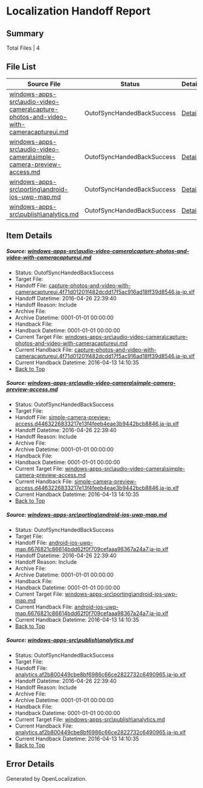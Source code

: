 # <a name='report-top'></a> Localization Handoff Report

## Summary
 Total Files | 4

## File List
 Source File | Status | Details 
 ----------- | ------ | ------- 
 [windows-apps-src\audio-video-camera\capture-photos-and-video-with-cameracaptureui.md](https://github.com/Microsoft/windows-apps/blob/72abc006de1925c3c06ecd1b78665e72e2ffb816/windows-apps-src/audio-video-camera/capture-photos-and-video-with-cameracaptureui.md) | OutofSyncHandedBackSuccess | [Details](#a98edd0b4c52271fad4255af5ab0a005b0c66d68143)
 [windows-apps-src\audio-video-camera\simple-camera-preview-access.md](https://github.com/Microsoft/windows-apps/blob/72abc006de1925c3c06ecd1b78665e72e2ffb816/windows-apps-src/audio-video-camera/simple-camera-preview-access.md) | OutofSyncHandedBackSuccess | [Details](#05e752925c07b0e3720fbdd42d785381aa08b99c488)
 [windows-apps-src\porting\android-ios-uwp-map.md](https://github.com/Microsoft/windows-apps/blob/7f1a0a77c5e23650fe862a0877f090fcdd3a74e5/windows-apps-src/porting/android-ios-uwp-map.md) | OutofSyncHandedBackSuccess | [Details](#c6d0d0f4aee60a9371dacb4d8a0701b8279447803359)
 [windows-apps-src\publish\analytics.md](https://github.com/Microsoft/windows-apps/blob/dfaf348956b19746aa5332aeb7ad5cbc4b224e8c/windows-apps-src/publish/analytics.md) | OutofSyncHandedBackSuccess | [Details](#8922a53da8b1bc97bef7faf49d0e412a261271883459)

## Item Details
##### <a name='a98edd0b4c52271fad4255af5ab0a005b0c66d68143'></a> Source: [windows-apps-src\audio-video-camera\capture-photos-and-video-with-cameracaptureui.md](https://github.com/Microsoft/windows-apps/blob/72abc006de1925c3c06ecd1b78665e72e2ffb816/windows-apps-src/audio-video-camera/capture-photos-and-video-with-cameracaptureui.md)
* Status: OutofSyncHandedBackSuccess
* Target File: 
* Handoff File: [capture-photos-and-video-with-cameracaptureui.4f71d01201f482dcdd17f5ac916ad18ff39d8546.ja-jp.xlf](https://github.com/Microsoft/WDG.handoff/blob/b8ef453de604dc71e7781cfa831893cdcfe4ffa1/ol-handoff/Microsoft/windows-apps.ja-jp/master/capture-photos-and-video-with-cameracaptureui.4f71d01201f482dcdd17f5ac916ad18ff39d8546.ja-jp.xlf)
* Handoff Datetime: 2016-04-26 22:39:40
* Handoff Reason: Include
* Archive File: 
* Archive Datetime: 0001-01-01 00:00:00
* Handback File: 
* Handback Datetime: 0001-01-01 00:00:00
* Current Target File: [windows-apps-src\audio-video-camera\capture-photos-and-video-with-cameracaptureui.md](https://github.com/Microsoft/windows-apps.ja-jp/blob/ede73b1a80d40d88b22b4a79f571f892d6d3809b/windows-apps-src/audio-video-camera/capture-photos-and-video-with-cameracaptureui.md)
* Current Handback File: [capture-photos-and-video-with-cameracaptureui.4f71d01201f482dcdd17f5ac916ad18ff39d8546.ja-jp.xlf](https://github.com/Microsoft/WDG.handback/blob/a5742cb2d83625361cba5b5a0ead558fec4ff91c/ol-handback/Microsoft/windows-apps.ja-jp/master/capture-photos-and-video-with-cameracaptureui.4f71d01201f482dcdd17f5ac916ad18ff39d8546.ja-jp.xlf)
* Current Handback Datetime: 2016-04-13 14:10:35
* [Back to Top](#report-top)

##### <a name='05e752925c07b0e3720fbdd42d785381aa08b99c488'></a> Source: [windows-apps-src\audio-video-camera\simple-camera-preview-access.md](https://github.com/Microsoft/windows-apps/blob/72abc006de1925c3c06ecd1b78665e72e2ffb816/windows-apps-src/audio-video-camera/simple-camera-preview-access.md)
* Status: OutofSyncHandedBackSuccess
* Target File: 
* Handoff File: [simple-camera-preview-access.d4463226833217e13f4feeb4eae3b9442bcb8846.ja-jp.xlf](https://github.com/Microsoft/WDG.handoff/blob/b8ef453de604dc71e7781cfa831893cdcfe4ffa1/ol-handoff/Microsoft/windows-apps.ja-jp/master/simple-camera-preview-access.d4463226833217e13f4feeb4eae3b9442bcb8846.ja-jp.xlf)
* Handoff Datetime: 2016-04-26 22:39:40
* Handoff Reason: Include
* Archive File: 
* Archive Datetime: 0001-01-01 00:00:00
* Handback File: 
* Handback Datetime: 0001-01-01 00:00:00
* Current Target File: [windows-apps-src\audio-video-camera\simple-camera-preview-access.md](https://github.com/Microsoft/windows-apps.ja-jp/blob/ede73b1a80d40d88b22b4a79f571f892d6d3809b/windows-apps-src/audio-video-camera/simple-camera-preview-access.md)
* Current Handback File: [simple-camera-preview-access.d4463226833217e13f4feeb4eae3b9442bcb8846.ja-jp.xlf](https://github.com/Microsoft/WDG.handback/blob/a5742cb2d83625361cba5b5a0ead558fec4ff91c/ol-handback/Microsoft/windows-apps.ja-jp/master/simple-camera-preview-access.d4463226833217e13f4feeb4eae3b9442bcb8846.ja-jp.xlf)
* Current Handback Datetime: 2016-04-13 14:10:35
* [Back to Top](#report-top)

##### <a name='c6d0d0f4aee60a9371dacb4d8a0701b8279447803359'></a> Source: [windows-apps-src\porting\android-ios-uwp-map.md](https://github.com/Microsoft/windows-apps/blob/7f1a0a77c5e23650fe862a0877f090fcdd3a74e5/windows-apps-src/porting/android-ios-uwp-map.md)
* Status: OutofSyncHandedBackSuccess
* Target File: 
* Handoff File: [android-ios-uwp-map.6676821c86614bdd62f0f709cefaaa98367a24a7.ja-jp.xlf](https://github.com/Microsoft/WDG.handoff/blob/b8ef453de604dc71e7781cfa831893cdcfe4ffa1/ol-handoff/Microsoft/windows-apps.ja-jp/master/android-ios-uwp-map.6676821c86614bdd62f0f709cefaaa98367a24a7.ja-jp.xlf)
* Handoff Datetime: 2016-04-26 22:39:40
* Handoff Reason: Include
* Archive File: 
* Archive Datetime: 0001-01-01 00:00:00
* Handback File: 
* Handback Datetime: 0001-01-01 00:00:00
* Current Target File: [windows-apps-src\porting\android-ios-uwp-map.md](https://github.com/Microsoft/windows-apps.ja-jp/blob/ede73b1a80d40d88b22b4a79f571f892d6d3809b/windows-apps-src/porting/android-ios-uwp-map.md)
* Current Handback File: [android-ios-uwp-map.6676821c86614bdd62f0f709cefaaa98367a24a7.ja-jp.xlf](https://github.com/Microsoft/WDG.handback/blob/a5742cb2d83625361cba5b5a0ead558fec4ff91c/ol-handback/Microsoft/windows-apps.ja-jp/master/android-ios-uwp-map.6676821c86614bdd62f0f709cefaaa98367a24a7.ja-jp.xlf)
* Current Handback Datetime: 2016-04-13 14:10:35
* [Back to Top](#report-top)

##### <a name='8922a53da8b1bc97bef7faf49d0e412a261271883459'></a> Source: [windows-apps-src\publish\analytics.md](https://github.com/Microsoft/windows-apps/blob/dfaf348956b19746aa5332aeb7ad5cbc4b224e8c/windows-apps-src/publish/analytics.md)
* Status: OutofSyncHandedBackSuccess
* Target File: 
* Handoff File: [analytics.af2b800449cbe8bf6986c66ce2822732c6490965.ja-jp.xlf](https://github.com/Microsoft/WDG.handoff/blob/b8ef453de604dc71e7781cfa831893cdcfe4ffa1/ol-handoff/Microsoft/windows-apps.ja-jp/master/analytics.af2b800449cbe8bf6986c66ce2822732c6490965.ja-jp.xlf)
* Handoff Datetime: 2016-04-26 22:39:40
* Handoff Reason: Include
* Archive File: 
* Archive Datetime: 0001-01-01 00:00:00
* Handback File: 
* Handback Datetime: 0001-01-01 00:00:00
* Current Target File: [windows-apps-src\publish\analytics.md](https://github.com/Microsoft/windows-apps.ja-jp/blob/ede73b1a80d40d88b22b4a79f571f892d6d3809b/windows-apps-src/publish/analytics.md)
* Current Handback File: [analytics.af2b800449cbe8bf6986c66ce2822732c6490965.ja-jp.xlf](https://github.com/Microsoft/WDG.handback/blob/a5742cb2d83625361cba5b5a0ead558fec4ff91c/ol-handback/Microsoft/windows-apps.ja-jp/master/analytics.af2b800449cbe8bf6986c66ce2822732c6490965.ja-jp.xlf)
* Current Handback Datetime: 2016-04-13 14:10:35
* [Back to Top](#report-top)


## Error Details

Generated by OpenLocalization.
